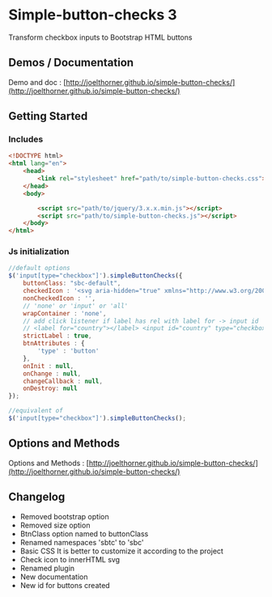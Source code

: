 
Simple-button-checks 3
==========
Transform checkbox inputs to Bootstrap HTML buttons

## Demos / Documentation
Demo and doc : [http://joelthorner.github.io/simple-button-checks/](http://joelthorner.github.io/simple-button-checks/)

## Getting Started

### Includes
```html
<!DOCTYPE html>
<html lang="en">
	<head>
		<link rel="stylesheet" href="path/to/simple-button-checks.css">
	</head>
	<body>

		<script src="path/to/jquery/3.x.x.min.js"></script>
		<script src="path/to/simple-button-checks.js"></script>
	</body>
</html>
```

### Js initialization
```javascript
//default options
$('input[type="checkbox"]').simpleButtonChecks({
	buttonClass: "sbc-default",
	checkedIcon : '<svg aria-hidden="true" xmlns="http://www.w3.org/2000/svg" viewBox="0 0 512 512"><path d="M173.898 439.404l-166.4-166.4c-9.997-9.997-9.997-26.206 0-36.204l36.203-36.204c9.997-9.998 26.207-9.998 36.204 0L192 312.69 432.095 72.596c9.997-9.997 26.207-9.997 36.204 0l36.203 36.204c9.997 9.997 9.997 26.206 0 36.204l-294.4 294.401c-9.998 9.997-26.207 9.997-36.204-.001z"/></svg>',
	nonCheckedIcon : '',
	// 'none' or 'input' or 'all'
	wrapContainer : 'none', 
	// add click listener if label has rel with label for -> input id
	// <label for="country"></label> <input id="country" type="checkbox">
	strictLabel : true,
	btnAttributes : {
		'type' : 'button'
	},
	onInit : null,
	onChange : null,
	changeCallback : null,
	onDestroy: null
});

//equivalent of
$('input[type="checkbox"]').simpleButtonChecks();
```

## Options and Methods
Options and Methods : [http://joelthorner.github.io/simple-button-checks/](http://joelthorner.github.io/simple-button-checks/)

## Changelog
- Removed bootstrap option
- Removed size option
- BtnClass option named to buttonClass
- Renamed namespaces 'sbtc' to 'sbc'
- Basic CSS It is better to customize it according to the project
- Check icon to innerHTML svg
- Renamed plugin
- New documentation
- New id for buttons created